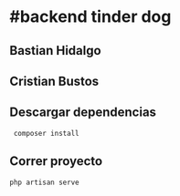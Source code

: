 # #backend tinder dog 
## Bastian Hidalgo
## Cristian Bustos


 ## Descargar dependencias
     composer install

## Correr proyecto
    php artisan serve
